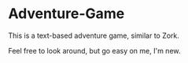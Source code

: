 # Adventure-Game


This is a text-based adventure game, similar to Zork.


Feel free to look around, but go easy on me, I'm new.